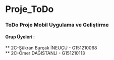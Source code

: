 # Proje_ToDo
### ToDo Proje Mobil Uygulama ve Geliştirme

#### Grup Üyeleri : 

** 2C-Şükran Burçak İNEUÇU - G151210068   
** 2C-Ömer DAĞISTANLI      - G151210113
